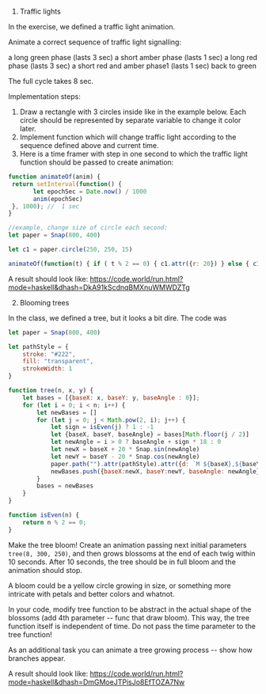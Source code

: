 1. Traffic lights

In the exercise, we defined a traffic light animation.

Animate a correct sequence of traffic light signalling:

a long green phase (lasts 3 sec)
a short amber phase (lasts 1 sec)
a long red phase (lasts 3 sec)
a short red and amber phase1 (lasts 1 sec)
back to green

The full cycle takes 8 sec.

Implementation steps:
1. Draw a rectangle with 3 circles inside like in the example below. Each circle should be represented by separate variable to change it color later.
2. Implement function which will change traffic light according to the sequence defined above and current time.
3. Here is a time framer with step in one second to which the traffic light function should be passed to create animation:

```javascript
function animateOf(anim) {
 return setInterval(function() {
       let epochSec = Date.now() / 1000
       anim(epochSec)
 }, 1000); //  1 sec
}

//example, change size of circle each second:
let paper = Snap(800, 400)

let c1 = paper.circle(250, 250, 15)

animateOf(function(t) { if ( t % 2 == 0) { c1.attr({r: 20}) } else { c1.attr({r: 15}) } } )
```

A result should look like:
https://code.world/run.html?mode=haskell&dhash=DkA91kScdnqBMXnuWMWDZTg


2. Blooming trees

In the class, we defined a tree, but it looks a bit dire. The code was

```javascript
let paper = Snap(800, 400)

let pathStyle = {
    stroke: "#222",
    fill: "transparent",
    strokeWidth: 1
}

function tree(n, x, y) {
    let bases = [{baseX: x, baseY: y, baseAngle : 0}];
    for (let i = 0; i < n; i++) {
        let newBases = []
        for (let j = 0; j < Math.pow(2, i); j++) {
            let sign = isEven(j) ? 1 : -1
            let {baseX, baseY, baseAngle} = bases[Math.floor(j / 2)]
            let newAngle = i > 0 ? baseAngle + sign * 18 : 0
            let newX = baseX + 20 * Snap.sin(newAngle)
            let newY = baseY - 20 * Snap.cos(newAngle)
            paper.path("").attr(pathStyle).attr({d: `M ${baseX},${baseY} L ${newX},${newY}`})
            newBases.push({baseX:newX, baseY:newY, baseAngle: newAngle})
        }
        bases = newBases
    }
}

function isEven(n) {
    return n % 2 == 0;
}
```

Make the tree bloom! Create an animation passing next initial parameters `tree(8, 300, 250)`, and then grows blossoms at the end of each twig within 10 seconds. After 10 seconds, the tree should be in full bloom and the animation should stop.

A bloom could be a yellow circle growing in size, or something more intricate with petals and better colors and whatnot.

In your code, modify tree function to be abstract in the actual shape of the blossoms (add 4th parameter -- func that draw bloom). This way, the tree function itself is independent of time. Do not pass the time parameter to the tree function!

As an additional task you can animate a tree growing process -- show how branches appear.

A result should look like:
https://code.world/run.html?mode=haskell&dhash=DmGMoeJTPisJo8EfTOZA7Nw
